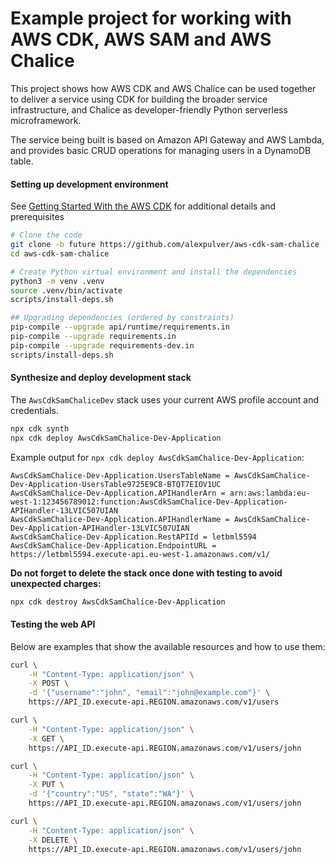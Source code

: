 # Example project for working with AWS CDK, AWS SAM and AWS Chalice

This project shows how AWS CDK and AWS Chalice can be used
together to deliver a service using CDK for building the broader service
infrastructure, and Chalice as developer-friendly Python serverless 
microframework.

The service being built is based on Amazon API Gateway and AWS Lambda, 
and provides basic CRUD operations for managing users in a DynamoDB table.

#### Setting up development environment

See [Getting Started With the AWS CDK](https://docs.aws.amazon.com/cdk/latest/guide/getting_started.html)
for additional details and prerequisites

```bash
# Clone the code
git clone -b future https://github.com/alexpulver/aws-cdk-sam-chalice
cd aws-cdk-sam-chalice

# Create Python virtual environment and install the dependencies
python3 -m venv .venv
source .venv/bin/activate
scripts/install-deps.sh

## Upgrading dependencies (ordered by constraints)
pip-compile --upgrade api/runtime/requirements.in
pip-compile --upgrade requirements.in
pip-compile --upgrade requirements-dev.in
scripts/install-deps.sh
```

#### Synthesize and deploy development stack

The `AwsCdkSamChaliceDev` stack uses your current AWS profile account and credentials.

```bash
npx cdk synth
npx cdk deploy AwsCdkSamChalice-Dev-Application
```

Example output for `npx cdk deploy AwsCdkSamChalice-Dev-Application`:

```text
AwsCdkSamChalice-Dev-Application.UsersTableName = AwsCdkSamChalice-Dev-Application-UsersTable9725E9C8-BTQT7EIOV1UC
AwsCdkSamChalice-Dev-Application.APIHandlerArn = arn:aws:lambda:eu-west-1:123456789012:function:AwsCdkSamChalice-Dev-Application-APIHandler-13LVIC507UIAN
AwsCdkSamChalice-Dev-Application.APIHandlerName = AwsCdkSamChalice-Dev-Application-APIHandler-13LVIC507UIAN
AwsCdkSamChalice-Dev-Application.RestAPIId = letbml5594
AwsCdkSamChalice-Dev-Application.EndpointURL = https://letbml5594.execute-api.eu-west-1.amazonaws.com/v1/
```

**Do not forget to delete the stack once done with testing to avoid unexpected
charges:**
```bash
npx cdk destroy AwsCdkSamChalice-Dev-Application
```

#### Testing the web API

Below are examples that show the available resources and how to use them:

```bash
curl \
    -H "Content-Type: application/json" \
    -X POST \
    -d '{"username":"john", "email":"john@example.com"}' \
    https://API_ID.execute-api.REGION.amazonaws.com/v1/users

curl \
    -H "Content-Type: application/json" \
    -X GET \
    https://API_ID.execute-api.REGION.amazonaws.com/v1/users/john

curl \
    -H "Content-Type: application/json" \
    -X PUT \
    -d '{"country":"US", "state":"WA"}' \
    https://API_ID.execute-api.REGION.amazonaws.com/v1/users/john

curl \
    -H "Content-Type: application/json" \
    -X DELETE \
    https://API_ID.execute-api.REGION.amazonaws.com/v1/users/john
```

